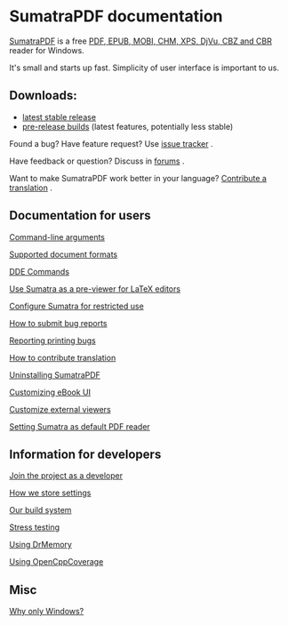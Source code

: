 # SumatraPDF documentation

[SumatraPDF](http://www.sumatrapdfreader.org/) is a free [PDF, EPUB, MOBI, CHM, XPS, DjVu, CBZ and CBR](/docs/Supported-document-formats-0b6aad81599446829531ee215f11f2ea) reader for Windows.

It's small and starts up fast. Simplicity of user interface is important to us.

## Downloads:

-  [latest stable release](http://www.sumatrapdfreader.org/download-free-pdf-viewer.html)
-  [pre-release builds](http://www.sumatrapdfreader.org/prerelease.html) (latest features, potentially less stable)

Found a bug? Have feature request? Use [issue tracker](https://github.com/sumatrapdfreader/sumatrapdf/issues) .

Have feedback or question? Discuss in [forums](https://forum.sumatrapdfreader.org/) .

Want to make SumatraPDF work better in your language? [Contribute a translation](/docs/How-to-contribute-translation.html) .

## Documentation for users

[Command-line arguments](./Command-line-arguments-0c53a79e91394eccb7535ef6fed0678e.html)

[Supported document formats](./Supported-document-formats-0b6aad81599446829531ee215f11f2ea.html)

[DDE Commands](./DDE-Commands-43ae651b446b4f09a725f2449150a43d.html)

[Use Sumatra as a pre-viewer for LaTeX editors](./Use-Sumatra-as-a-pre-viewer-for-LaTeX-editors-06174d1d7be24e10966656261c70ed7f.html)

[Configure Sumatra for restricted use](./Configure-Sumatra-for-restricted-use-dde404d76f3a4bb1ad3f8fd310bb8e80.html)

[How to submit bug reports](./How-to-submit-bug-reports-c992bbe9c7b14c0eac5b7493228d4ce4.html)

[Reporting printing bugs](./Reporting-printing-bugs-d84bb16499c64a85bf361d680db86029.html)

[How to contribute translation](./How-to-contribute-translation-da023536e9774982b09937c8ed8cf6c1.html)

[Uninstalling SumatraPDF](./Uninstalling-SumatraPDF-97a8146ebdbf4a11854917e1a5668546.html)

[Customizing eBook UI](./Customizing-eBook-UI-77e191e7ce13455b8b7a2c50a724317a.html)

[Customize external viewers](./Customize-external-viewers-15eb2979c4e4478296473898d3ce81fa.html)

[Setting Sumatra as default PDF reader](./Setting-Sumatra-as-default-PDF-reader-b794dcaa2cdd46fb98ccef4323a1398c.html)

## Information for developers

[Join the project as a developer](./Join-the-project-as-a-developer-be6ef085e89f49038c2b671c0743b690.html)

[How we store settings](./How-we-store-settings-478e6d9511ae4d24b4792da4e8809c1f.html)

[Our build system](./Our-build-system-3114db56b1a54b9bb026da6b92d36a80.html)

[Stress testing](./Stress-testing-50bd81ace10546549e165e7eabb865ec.html)

[Using DrMemory](./Using-DrMemory-4e331bd44d044a8a9879410d476f2b20.html)

[Using OpenCppCoverage](./Using-OpenCppCoverage-764b25da299d405f88016ccb26b785d1.html)

## Misc

[Why only Windows?](./Why-only-Windows-78e2d376690e4034997908c0788f038b.html)